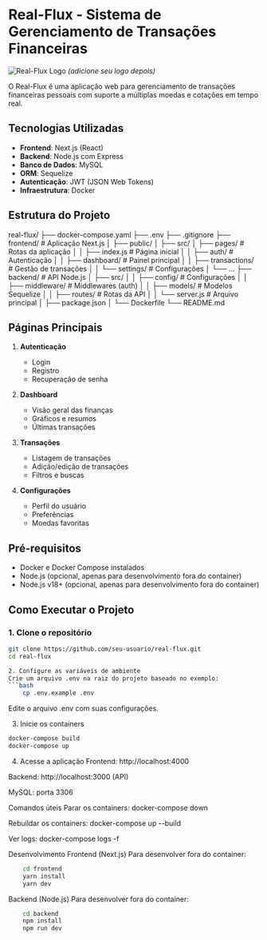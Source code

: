 # Real-Flux - Sistema de Gerenciamento de Transações Financeiras

![Real-Flux Logo](https://via.placeholder.com/150x50?text=Real-Flux) *(adicione seu logo depois)*

O Real-Flux é uma aplicação web para gerenciamento de transações financeiras pessoais com suporte a múltiplas moedas e cotações em tempo real.

## Tecnologias Utilizadas

- **Frontend**: Next.js (React)
- **Backend**: Node.js com Express
- **Banco de Dados**: MySQL
- **ORM**: Sequelize
- **Autenticação**: JWT (JSON Web Tokens)
- **Infraestrutura**: Docker

## Estrutura do Projeto
real-flux/
├── docker-compose.yaml
├── .env
├── .gitignore
├── frontend/ # Aplicação Next.js
│ ├── public/
│ ├── src/
│ ├── pages/ # Rotas da aplicação
│ │ ├── index.js # Página inicial
│ │ ├── auth/ # Autenticação
│ │ ├── dashboard/ # Painel principal
│ │ ├── transactions/ # Gestão de transações
│ │ └── settings/ # Configurações
│ └── ...
├── backend/ # API Node.js
│ ├── src/
│ │ ├── config/ # Configurações
│ │ ├── middleware/ # Middlewares (auth)
│ │ ├── models/ # Modelos Sequelize
│ │ ├── routes/ # Rotas da API
│ │ └── server.js # Arquivo principal
│ ├── package.json
│ └── Dockerfile
└── README.md


## Páginas Principais

1. **Autenticação**
   - Login
   - Registro
   - Recuperação de senha

2. **Dashboard**
   - Visão geral das finanças
   - Gráficos e resumos
   - Últimas transações

3. **Transações**
   - Listagem de transações
   - Adição/edição de transações
   - Filtros e buscas

4. **Configurações**
   - Perfil do usuário
   - Preferências
   - Moedas favoritas

## Pré-requisitos

- Docker e Docker Compose instalados
- Node.js (opcional, apenas para desenvolvimento fora do container)
- Node.js v18+ (opcional, apenas para desenvolvimento fora do container)

## Como Executar o Projeto

### 1. Clone o repositório

```bash
git clone https://github.com/seu-usuario/real-flux.git
cd real-flux

2. Configure as variáveis de ambiente
Crie um arquivo .env na raiz do projeto baseado no exemplo:
```bash
    cp .env.example .env
```

Edite o arquivo .env com suas configurações.

3. Inicie os containers
```bash
docker-compose build
docker-compose up
```

4. Acesse a aplicação
Frontend: http://localhost:4000

Backend: http://localhost:3000 (API)

MySQL: porta 3306

Comandos úteis
Parar os containers: docker-compose down

Rebuildar os containers: docker-compose up --build

Ver logs: docker-compose logs -f

Desenvolvimento
Frontend (Next.js)
Para desenvolver fora do container:
```bash
    cd frontend
    yarn install
    yarn dev
```

Backend (Node.js)
Para desenvolver fora do container:
```bash
    cd backend
    npm install
    npm run dev
```

